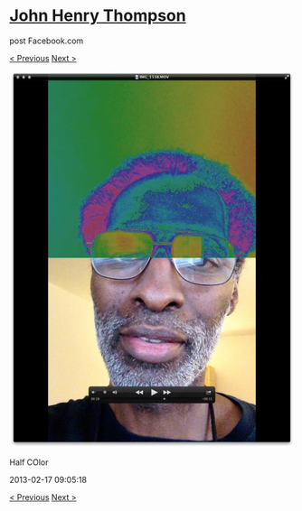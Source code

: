 # [John Henry Thompson](../README.md)
post Facebook.com

[< Previous](2013-03-05-2.md) [Next >](2013-02-12-3.md)

[![](../media/2013-02-17/Half-COlor.jpg)](../README.md)

Half COlor

2013-02-17 09:05:18

[< Previous](2013-03-05-2.md) [Next >](2013-02-12-3.md)